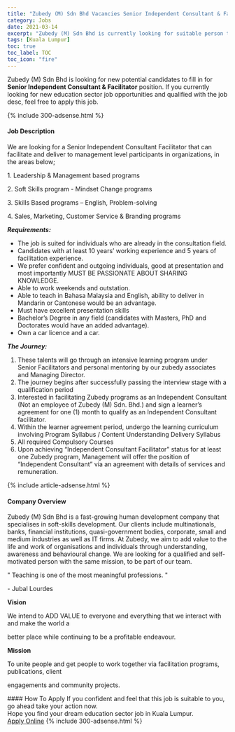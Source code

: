 ```yaml
---
title: "Zubedy (M) Sdn Bhd Vacancies Senior Independent Consultant & Facilitator" 
category: Jobs 
date: 2021-03-14 
excerpt: "Zubedy (M) Sdn Bhd is currently looking for suitable person to fill in the Senior Independent Consultant & Facilitator which positioned at Kuala Lumpur" 
tags: [Kuala Lumpur] 
toc: true 
toc_label: TOC 
toc_icon: "fire" 
--- 
```


<p>Zubedy (M) Sdn Bhd is looking for new potential candidates to fill in for <b>Senior Independent Consultant & Facilitator</b> position. If you currently looking for new education sector job opportunities and qualified with the job desc, feel free to apply this job.
</p>{% include 300-adsense.html %} 
<div><div><h4>Job Description</h4></div><div><div><span><div><p>We are looking for a Senior Independent Consultant Facilitator that can facilitate and deliver to management level participants in organizations, in the areas below;</p><p>1. Leadership &amp; Management based programs</p><p>2. Soft Skills program - Mindset Change programs</p><p>3. Skills Based programs &#8211; English, Problem-solving</p><p>4. Sales, Marketing, Customer Service &amp; Branding programs</p><p><strong><em>Requirements:</em></strong></p><ul><li>The job is suited for individuals who are already in the consultation field.</li><li>Candidates with at least 10 years&#8217; working experience and 5 years of facilitation experience.</li><li>We prefer confident and outgoing individuals, good at presentation and most importantly MUST BE PASSIONATE ABOUT SHARING KNOWLEDGE.</li><li>Able to work weekends and outstation.</li><li>Able to teach in Bahasa Malaysia and English, ability to deliver in Mandarin or Cantonese would be an advantage.</li><li>Must have excellent presentation skills</li><li>Bachelor&#8217;s Degree in any field (candidates with Masters, PhD and Doctorates would have an added advantage).</li><li>Own a car licence and a car.</li></ul><p><strong><em>The Journey:</em></strong></p><ol><li>These talents will go through an intensive learning program under Senior Facilitators and personal mentoring by our zubedy associates and Managing Director.</li><li>The journey begins after successfully passing the interview stage with a qualification period</li><li>Interested in facilitating Zubedy programs as an Independent Consultant (Not an employee of Zubedy (M) Sdn. Bhd.) and sign a learner&#8217;s agreement for one (1) month to qualify as an Independent Consultant facilitator.</li><li>Within the learner agreement period, undergo the learning curriculum involving Program Syllabus / Content Understanding Delivery Syllabus</li><li>All required Compulsory Courses</li><li>Upon achieving &#8220;Independent Consultant Facilitator&#8221; status for at least one Zubedy program, Management will offer the position of &#8220;Independent Consultant&#8221; via an agreement with details of services and remuneration.</li></ol></div></span></div></div></div> 
{% include article-adsense.html %} 
<div><div><h4>Company Overview</h4></div><div><div><span><div><p>Zubedy (M) Sdn Bhd is a fast-growing human development company that specialises in soft-skills development. Our clients include multinationals, banks, financial institutions, quasi-government bodies, corporate, small and medium industries as well as IT firms. At Zubedy, we aim to add value to the life and work of organisations and individuals through understanding, awareness and behavioural change. We are looking for a qualified and self-motivated person with the same mission, to be part of our team.</p><p>" Teaching is one of the most meaningful professions. "</p><p>- Jubal Lourdes</p><p><strong>Vision</strong></p><p> We intend to ADD VALUE to everyone and everything that we interact with and make the world a </p><p> better place while continuing to be a profitable endeavour.</p><p> <strong>Mission</strong></p><p> To unite people and get people to work together via facilitation programs, publications, client </p><p>  engagements and community projects.</p></div></span></div></div></div> 
#### How To Apply 
If you confident and feel that this job is suitable to you, go ahead take your action now. <br/> 
Hope you find your dream education sector job in Kuala Lumpur. <br/> 
<a href="https://www.jobstreet.com.my/en/job/senior-independent-consultant-facilitator-4503421?jobId=jobstreet-my-job-4503421" class="btn btn--info" target="_blank" rel="nofollow noopenner">Apply Online</a> 
{% include 300-adsense.html %} 